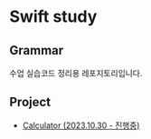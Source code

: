 # Swift study

## Grammar
수업 실습코드 정리용 레포지토리입니다.

## Project
- [Calculator (2023.10.30 - 진행중)](https://github.com/Mminy62/Calculator)
  
